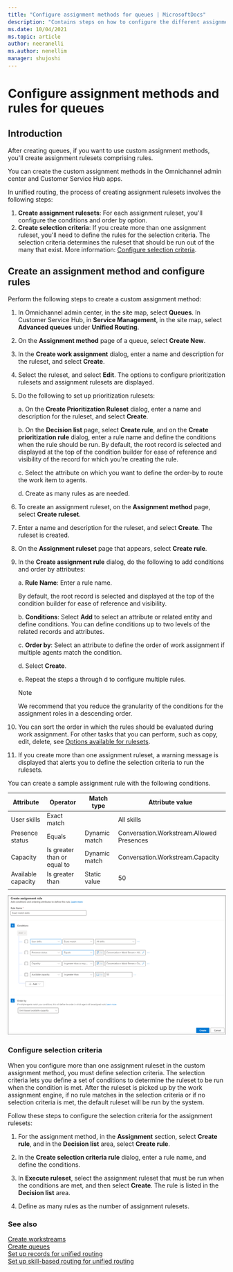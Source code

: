 ```yaml
---
title: "Configure assignment methods for queues | MicrosoftDocs"
description: "Contains steps on how to configure the different assignment methods for queues in Customer Service and Omnichannel for Customer Service"
ms.date: 10/04/2021
ms.topic: article
author: neeranelli
ms.author: nenellim
manager: shujoshi
---
```


# Configure assignment methods and rules for queues

## Introduction

After creating queues, if you want to use custom assignment methods, you'll create assignment rulesets comprising rules.

You can create the custom assignment methods in the Omnichannel admin center and Customer Service Hub apps.

In unified routing, the process of creating assignment rulesets involves the following steps:

1. **Create assignment rulesets**: For each assignment ruleset, you'll configure the conditions and order by option.
2. **Create selection criteria**: If you create more than one assignment ruleset, you'll need to define the rules for the selection criteria. The selection criteria determines the ruleset that should be run out of the many that exist. More information: [Configure selection criteria](#configure-selection-criteria).

## Create an assignment method and configure rules

Perform the following steps to create a custom assignment method:

1. In Omnichannel admin center, in the site map, select **Queues**. In Customer Service Hub, in **Service Management**, in the site map, select **Advanced queues** under **Unified Routing**.

2. On the **Assignment method** page of a queue, select **Create New**.

3. In the **Create work assignment** dialog, enter a name and description for the ruleset, and select **Create**.

4. Select the ruleset, and select **Edit**. The options to configure prioritization rulesets and assignment rulesets are displayed.

5. Do the following to set up prioritization rulesets:
   
   a. On the **Create Prioritization Ruleset** dialog, enter a name and description for the ruleset, and select **Create**.
   
   b. On the **Decision list** page, select **Create rule**, and on the **Create prioritization rule** dialog, enter a rule name and define the conditions when the rule should be run. By default, the root record is selected and displayed at the top of the condition builder for ease of reference and visibility of the record for which you're creating the rule.
   
   c. Select the attribute on which you want to define the order-by to route the work item to agents.
   
   d. Create as many rules as are needed.

6. To create an assignment ruleset, on the **Assignment method** page, select **Create ruleset**.

7. Enter a name and description for the ruleset, and select **Create**. The ruleset is created.

8. On the **Assignment ruleset** page that appears, select **Create rule**.

9. In the **Create assignment rule** dialog, do the following to add conditions and order by attributes:

   a. **Rule Name**: Enter a rule name.

      By default, the root record is selected and displayed at the top of the condition builder for ease of reference and visibility.

   b. **Conditions**: Select **Add** to select an attribute or related entity and define conditions. You can define conditions up to two levels of the related records and attributes.

   c. **Order by**: Select an attribute to define the order of work assignment if multiple agents match the condition.

   d. Select **Create**.

   e. Repeat the steps a through d to configure multiple rules.

   > [!NOTE]
   > We recommend that you reduce the granularity of the conditions for the assignment roles in a descending order.

10. You can sort the order in which the rules should be evaluated during work assignment. For other tasks that you can perform, such as copy, edit, delete, see [Options available for rulesets](configure-work-classification.md#options-available-for-rulesets).

11. If you create more than one assignment ruleset, a warning message is displayed that alerts you to define the selection criteria to run the rulesets.

You can create a sample assignment rule with the following conditions.

| Attribute          | Operator                    | Match type    | Attribute value                           |
| ------------------ | --------------------------- | ------------- | ----------------------------------------- |
| User skills        | Exact match                 |               | All skills                                |
| Presence status    | Equals                      | Dynamic match | Conversation.Workstream.Allowed Presences |
| Capacity           | Is greater than or equal to | Dynamic match | Conversation.Workstream.Capacity          |
| Available capacity | Is greater than             | Static value  | 50                                        |
|                    |                             |               |

![Sample assignment rule.](media/ur-sample-assign-rule.png "Sample assignment rule")

### Configure selection criteria

When you configure more than one assignment ruleset in the custom assignment method, you must define selection criteria. The selection criteria lets you define a set of conditions to determine the ruleset to be run when the condition is met. After the ruleset is picked up by the work assignment engine, if no rule matches in the selection criteria or if no selection criteria is met, the default ruleset will be run by the system.

Follow these steps to configure the selection criteria for the assignment rulesets:

1. For the assignment method, in the **Assignment** section, select **Create rule**, and in the **Decision list** area, select **Create rule**.

2. In the **Create selection criteria rule** dialog, enter a rule name, and define the conditions.

3. In **Execute ruleset**, select the assignment ruleset that must be run when the conditions are met, and then select **Create**. The rule is listed in the **Decision list** area.

4. Define as many rules as the number of assignment rulesets.

### See also

[Create workstreams](create-workstreams.md)  
[Create queues](queues-omnichannel.md)  
[Set up records for unified routing](set-up-record-routing.md)  
[Set up skill-based routing for unified routing](set-up-skill-based-routing.md)  
